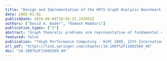 ```yaml
---
title: "Design and Implementation of the HPCS Graph Analysis Benchmark on Symmetric Multiprocessors"
date: 2005-01-01
publishDate: 2019-09-04T10:56:25.243952Z
authors: ["David A. Bader", "Kamesh Madduri"]
publication_types: ["1"]
abstract: "Graph theoretic problems are representative of fundamental computations in traditional and emerging scientific disciplines like scientific computing and computational biology, as well as applications in national security. We present our design and implementation of a graph theory application that supports the kernels from the Scalable Synthetic Compact Applications (SSCA) benchmark suite, developed under the DARPA High Productivity Computing Systems (HPCS) program. This synthetic benchmark consists of four kernels that require irregular access to a large, directed, weighted multi-graph. We have developed a parallel implementation of this benchmark in C using the POSIX thread library for commodity symmetric multiprocessors (SMPs). In this paper, we primarily discuss the data layout choices and algorithmic design issues for each kernel, and also present execution time and benchmark validation results."
featured: false
publication: "*High Performance Computing - HiPC 2005, 12th International Conference, Goa, India, December 18-21, 2005, Proceedings*"
url_pdf: "https://link.springer.com/chapter/10.1007%2F11602569_48"
doi: "10.1007%2F11602569_48"
---
```


